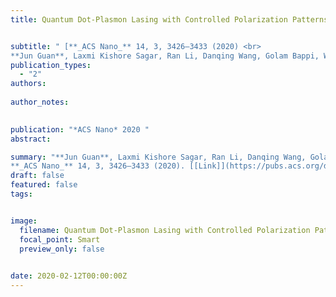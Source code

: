 ```yaml
---
title: Quantum Dot-Plasmon Lasing with Controlled Polarization Patterns


subtitle: " [**_ACS Nano_** 14, 3, 3426–3433 (2020) <br> 
**Jun Guan**, Laxmi Kishore Sagar, Ran Li, Danqing Wang, Golam Bappi, Weijia Wang, Nicolas Watkins, Marc R. Bourgeois, Larissa Levina, Fengjia Fan, Sjoerd Hoogland, Oleksandr Voznyy, Joao Martins de Pina, Richard D. Schaller, George C. Schatz, Edward H. Sargent, and Teri W. Odom* ](https://pubs.acs.org/doi/full/10.1021/acsnano.9b09466)"
publication_types:
  - "2"
authors: 
  
author_notes:
  

publication: "*ACS Nano* 2020 "
abstract: 

summary: "**Jun Guan**, Laxmi Kishore Sagar, Ran Li, Danqing Wang, Golam Bappi, Weijia Wang, Nicolas Watkins, Marc R. Bourgeois, Larissa Levina, Fengjia Fan, Sjoerd Hoogland, Oleksandr Voznyy, Joao Martins de Pina, Richard D. Schaller, George C. Schatz, Edward H. Sargent, and Teri W. Odom*  <br>
**_ACS Nano_** 14, 3, 3426–3433 (2020). [[Link]](https://pubs.acs.org/doi/full/10.1021/acsnano.9b09466)"
draft: false
featured: false
tags:


image:
  filename: Quantum Dot-Plasmon Lasing with Controlled Polarization Patterns.jpg
  focal_point: Smart
  preview_only: false

 
date: 2020-02-12T00:00:00Z
---
```







